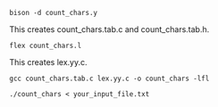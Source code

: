 `bison -d count_chars.y`

This creates count_chars.tab.c and count_chars.tab.h.

`flex count_chars.l`

This creates lex.yy.c.

`gcc count_chars.tab.c lex.yy.c -o count_chars -lfl`

`./count_chars < your_input_file.txt`